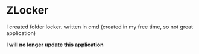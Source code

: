 # ZLocker
I created folder locker. written in cmd (created in my free time, so not great application)

**I will no longer update this application**
